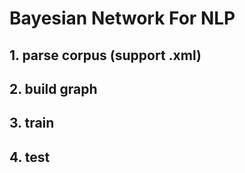 # Bayesian Network For NLP

## 1. parse corpus (support .xml)

## 2. build graph

## 3. train

## 4. test
